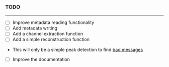 ### TODO

---

- [ ] Improve metadata reading functionality
- [ ] Add metadata writing
- [ ] Add a channel extraction function
- [ ] Add a simple reconstruction function
- This will only be a simple peak detection to find [bad messages](https://www.opensourceinstruments.com/Electronics/A3017/SCT.html#Bad%20Messages)
- [ ] Improve the documentation
